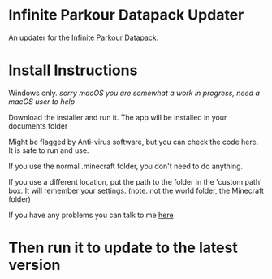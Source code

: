 # Infinite Parkour Datapack Updater
An updater for the [Infinite Parkour Datapack](https://github.com/Big-Con-Gaming/Infinite-Parkour-datapack).
# Install Instructions 
Windows only. *sorry macOS you are somewhat a work in progress, need a macOS user to help*

Download the installer and run it. The app will be installed in your documents folder

Might be flagged by Anti-virus software, but you can check the code here. It is safe to run and use.

If you use the normal .minecraft folder, you don't need to do anything.

If you use a different location, put the path to the folder in the 'custom path' box. It will remember your settings. (note. not the world folder, the Minecraft folder)

If you have any problems you can talk to me [here](https://discord.com/users/1327055692179177494)

# Then run it to update to the latest version 
